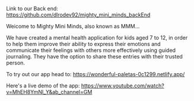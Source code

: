 Link to our Back end: https://github.com/dlrodev92/mighty_mini_minds_backEnd

Weicome to Mighty Mini Minds, also known as MMM... 

We have created a  mental health application for kids aged 7 to 12, in order to help them improve their ability to express their emotions and communicate their feelings with others more effectively using guided journaling. 
They have the option to share these entries with their trusted person. 

To try out our app head to: https://wonderful-paletas-0c1299.netlify.app/

Here's a live demo of the app: https://www.youtube.com/watch?v=MhEH8YmNl_Y&ab_channel=GM
